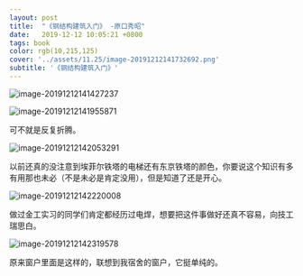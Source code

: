 ```yaml
---
layout: post
title:  "《钢结构建筑入门》 -原口秀昭"
date:   2019-12-12 10:05:21 +0800
tags: book
color: rgb(10,215,125)
cover: '../assets/11.25/image-20191212141732692.png'
subtitle: '《钢结构建筑入门》'
---
```


![image-20191212141427237](/assets/11.25/image-20191212141427237.png)



![image-20191212141955871](/assets/11.25/image-20191212141955871.png)

可不就是反复折腾。

![image-20191212142053291](/assets/11.25/image-20191212142053291.png)

以前还真的没注意到埃菲尔铁塔的电梯还有东京铁塔的颜色，你要说这个知识有多有用那也未必（不是未必是肯定没用），但是知道了还是开心。

![image-20191212142220008](/assets/11.25/image-20191212142220008.png)

做过金工实习的同学们肯定都经历过电焊，想要把这件事做好还真不容易，向技工瑞思白。

![image-20191212142319578](/assets/11.25/image-20191212142319578.png)

原来窗户里面是这样的，联想到我宿舍的窗户，它挺单纯的。